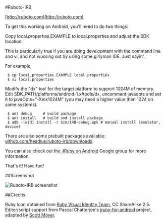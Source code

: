 #Ruboto-IRB

[http://ruboto.com](http://ruboto.com)

To get this working on Android, you'll need to do two things:

Copy local.properties.EXAMPLE to local.properties and adjust the SDK location.

This is particularly true if you are doing development with the command line and vi, and not wussing out by using some girlyman IDE.  Just sayin'.

For example,

     $ cp local.properties.EXAMPLE local.properties
     $ vi local.properties

  Modify the "dx" tool for the target platform to support 1024M of memory. Edit SDK_PATH/platforms/android-1.x/tools/dx, uncomment javaopts and set it to javaOpts="-Xmx1024M" (you may need a higher value than 1024 on some systems).

     $ ant debug     # build package
     $ ant install   # build and install package
     $ adb -[e|d] install -r bin/IRB-debug.apk # manual install (emulator, device)

There are also some prebuilt packages available: [github.com/headius/ruboto-irb/downloads](http://github.com/headius/ruboto-irb/downloads).

You can also check out the [JRuby on Android](http://groups.google.com/group/ruboto) Google group for more information.

That's it! Have fun!

##Screenshot

![Ruboto-IRB screenshot](http://cloud.github.com/downloads/headius/ruboto-irb/ruboto-screenshot-landscape.png)

##Credits

Ruby Icon obtained from [Ruby Visual Identity Team](http://rubyidentity.org/), CC ShareAlike 2.5.
Editor/script support from Pascal Chatterjee's [jruby-for-android](http://code.google.com/p/jruby-for-android/) project, adapted by [Scott Moyer](http://github.com/rscottm/).

